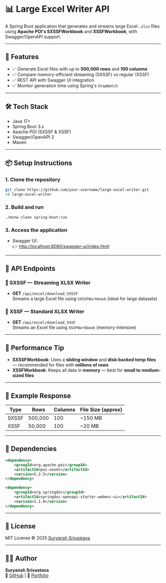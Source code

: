 # 📊 Large Excel Writer API

A Spring Boot application that generates and streams large Excel `.xlsx` files using **Apache POI's SXSSFWorkbook** and **XSSFWorkbook**, with Swagger/OpenAPI support.

---

## 🚀 Features

- ✅ Generate Excel files with up to **500,000 rows** and **100 columns**
- ✅ Compare memory-efficient streaming (SXSSF) vs regular (XSSF)
- ✅ REST API with Swagger UI integration
- ✅ Monitor generation time using Spring's `StopWatch`

---

## 🛠 Tech Stack

- Java 17+
- Spring Boot 3.x
- Apache POI (SXSSF & XSSF)
- Swagger/OpenAPI 3
- Maven

---

## 📦 Setup Instructions

### 1. Clone the repository

```bash
git clone https://github.com/your-username/large-excel-writer.git
cd large-excel-writer
```

### 2. Build and run

```bash
./mvnw clean spring-boot:run
```

### 3. Access the application

- Swagger UI:  
  👉 [http://localhost:8080/swagger-ui/index.html](http://localhost:8080/swagger-ui/index.html)

---

## 📂 API Endpoints

### 🔹 SXSSF — Streaming XLSX Writer

- **GET** `/api/excel/download_SXSSF`  
  Streams a large Excel file using `SXSSFWorkbook` (ideal for large datasets)

### 🔹 XSSF — Standard XLSX Writer

- **GET** `/api/excel/download_XSSF`  
  Streams an Excel file using `XSSFWorkbook` (memory-intensive)

---

## 🧪 Performance Tip

- **SXSSFWorkbook**: Uses a **sliding window** and **disk-backed temp files** — recommended for files with **millions of rows**
- **XSSFWorkbook**: Keeps all data in **memory** — best for **small to medium-sized files**

---

## 📸 Example Response

| Type   | Rows    | Columns | File Size (approx) |
|--------|---------|---------|--------------------|
| SXSSF  | 500,000 | 100     | ~150 MB            |
| XSSF   | 50,000  | 100     | ~20 MB             |

---

## 🧰 Dependencies

```xml
<dependency>
    <groupId>org.apache.poi</groupId>
    <artifactId>poi-ooxml</artifactId>
    <version>5.2.5</version>
</dependency>

<dependency>
    <groupId>org.springdoc</groupId>
    <artifactId>springdoc-openapi-starter-webmvc-ui</artifactId>
    <version>2.1.0</version>
</dependency>
```

---

## 📜 License

MIT License © 2025 [Suryansh Srivastava](https://github.com/suryanshhbtu)

---

## 🙋‍♂️ Author

**Suryansh Srivastava**  
🔗 [GitHub](https://github.com/suryanshhbtu) | 🔗 [Portfolio](https://portfolio-next-js-rust.vercel.app)
